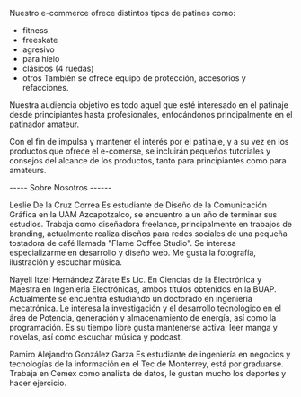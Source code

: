 Nuestro e-commerce ofrece distintos tipos de patines como:
- fitness
- freeskate
- agresivo
- para hielo
- clásicos (4 ruedas)
- otros
También se ofrece equipo de protección, accesorios y refacciones.

Nuestra audiencia objetivo es todo aquel que esté interesado en el patinaje desde principiantes hasta profesionales, enfocándonos principalmente en el patinador amateur.

Con el fin de impulsa y mantener el interés por el patinaje, y a su vez en los productos que ofrece el e-comerse, se incluirán pequeños tutoriales y consejos del alcance de los productos, tanto para principiantes como para amateurs.

----- Sobre Nosotros ------

Leslie De la Cruz Correa
Es estudiante de Diseño de la Comunicación Gráfica en la UAM Azcapotzalco, se encuentro a un año de terminar sus estudios.
Trabaja como diseñadora freelance, principalmente en trabajos de branding, actualmente realiza diseños para redes sociales de una pequeña tostadora de café llamada "Flame Coffee Studio".
Se interesa especializarme en desarrollo y diseño web. Me gusta la fotografía, ilustración y escuchar música.

Nayeli Itzel Hernández Zárate
Es Lic. En Ciencias de la Electrónica y Maestra en Ingeniería Electrónicas, ambos títulos obtenidos en la BUAP.
Actualmente se encuentra estudiando un doctorado en ingeniería mecatrónica.
Le interesa la investigación y el desarrollo tecnológico en el área de Potencia, generación y almacenamiento de energía, así como la programación.
Es su tiempo libre gusta mantenerse activa; leer manga y novelas, así como escuchar música y podcast.

Ramiro Alejandro González Garza
Es estudiante de ingeniería en negocios y tecnologías de la información en el Tec de Monterrey, está por graduarse.
Trabaja en Cemex como analista de datos, le gustan mucho los deportes y hacer ejercicio.
